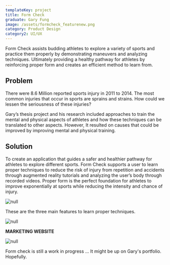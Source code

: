 ```yaml
---
templateKey: project
title: Form Check
graduate: Gary Fung
image: /assets/formcheck_featurenew.png
category: Product Design
category2: UI/UX
---
```

Form Check assists budding athletes to explore a variety of sports and practice them properly by demonstrating maneuvers and analyzing techniques. Ultimately providing a healthy pathway for athletes by reinforcing proper form and creates an efficient method to learn from.

## Problem

There were 8.6 Million reported sports injury in 2011 to 2014. The most common injuries that occur in sports are sprains and strains. How could we lessen the seriousness of these injuries? 

Gary’s thesis project and his research included approaches to train the mental and physical aspects of athletes and how these techniques can be translated to other aspects. However, It resulted on causes that could be improved by improving mental and physical training. 

## Solution

To create an application that guides a safer and healthier pathway for athletes to explore different sports. Form Check supports a user to learn proper techniques to reduce the risk of injury from repetition and accidents through augmented reality tutorials and analyzing the user’s body through recorded videos. Proper form is the perfect foundation for athletes to improve exponentially at sports while reducing the intensity and chance of injury.

![null](/assets/formcheck_one.png)

These are the three main features to learn proper techniques.

![null](/assets/formcheck_two.png)

**MARKETING WEBSITE**

![null](/assets/formcheck_website.jpg)

Form check is still a work in progress ... It might be up on Gary's portfolio. Hopefully.

